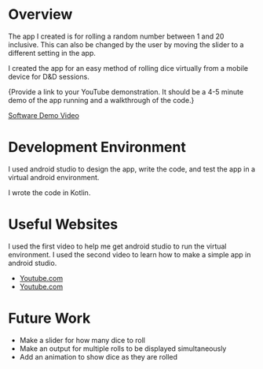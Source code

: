 # Overview

The app I created is for rolling a random number between 1 and 20 inclusive. 
This can also be changed by the user by moving the slider to a different setting in the app.

I created the app for an easy method of rolling dice virtually from a mobile device for D&D sessions.

{Provide a link to your YouTube demonstration.  It should be a 4-5 minute demo of the app running and a walkthrough of the code.}

[Software Demo Video](https://youtu.be/msUkUwHjJIg)

# Development Environment

I used android studio to design the app, write the code, and test the app in a virtual android environment.

I wrote the code in Kotlin.

# Useful Websites

I used the first video to help me get android studio to run the virtual environment.
I used the second video to learn how to make a simple app in android studio.
* [Youtube.com](https://www.youtube.com/watch?v=V5szzc--3nQ)
* [Youtube.com](https://www.youtube.com/watch?v=EOfCEhWq8sg)

# Future Work

* Make a slider for how many dice to roll
* Make an output for multiple rolls to be displayed simultaneously
* Add an animation to show dice as they are rolled